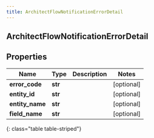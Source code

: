 ```yaml
---
title: ArchitectFlowNotificationErrorDetail
---
```

## ArchitectFlowNotificationErrorDetail

## Properties

|Name | Type | Description | Notes|
|------------ | ------------- | ------------- | -------------|
| **error_code** | **str** |  | [optional] |
| **entity_id** | **str** |  | [optional] |
| **entity_name** | **str** |  | [optional] |
| **field_name** | **str** |  | [optional] |
{: class="table table-striped"}


